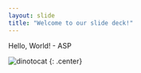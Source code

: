 ```yaml
---
layout: slide
title: "Welcome to our slide deck!"
---
```


Hello, World! - ASP

![dinotocat](https://octodex.github.com/images/dinotocat.png)
{: .center}
